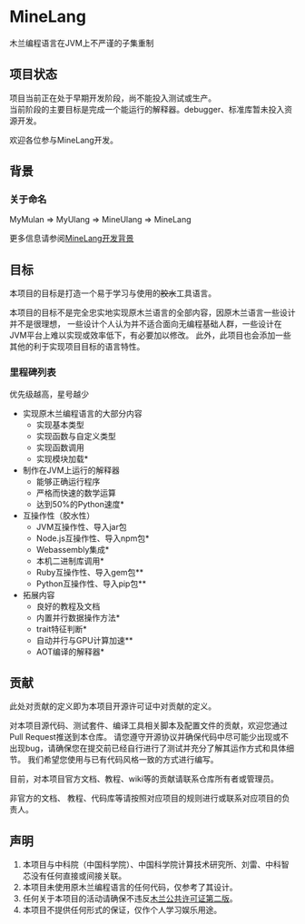 # MineLang  
木兰编程语言在JVM上不严谨的子集重制  

## 项目状态  
项目当前正在处于早期开发阶段，尚不能投入测试或生产。  
当前阶段的主要目标是完成一个能运行的解释器。debugger、标准库暂未投入资源开发。

欢迎各位参与MineLang开发。

## 背景  
### 关于命名
MyMulan => MyUlang => MineUlang => MineLang

更多信息请参阅[MineLang开发背景](docs/背景.md)

## 目标  

本项目的目标是打造一个易于学习与使用的<del>胶水</del>工具语言。

本项目的目标不是完全忠实地实现原木兰语言的全部内容，因原木兰语言一些设计并不是很理想， 
一些设计个人认为并不适合面向无编程基础人群，一些设计在JVM平台上难以实现或效率低下，有必要加以修改。
此外，此项目也会添加一些其他的利于实现项目目标的语言特性。

### 里程碑列表  

优先级越高，星号越少
- 实现原木兰编程语言的大部分内容
  - 实现基本类型
  - 实现函数与自定义类型
  - 实现函数调用
  - 实现模块加载*
- 制作在JVM上运行的解释器
  - 能够正确运行程序
  - 严格而快速的数学运算
  - 达到50%的Python速度*
- 互操作性（胶水性）
  - JVM互操作性、导入jar包
  - Node.js互操作性、导入npm包*
  - Webassembly集成*
  - 本机二进制库调用*
  - Ruby互操作性、导入gem包**
  - Python互操作性、导入pip包**
- 拓展内容
  - 良好的教程及文档
  - 内置并行数据操作方法*
  - trait特征判断*
  - 自动并行与GPU计算加速**
  - AOT编译的解释器*

## 贡献  
此处对贡献的定义即为本项目开源许可证中对贡献的定义。

对本项目源代码、测试套件、编译工具相关脚本及配置文件的贡献，欢迎您通过Pull Request推送到本仓库。
请您遵守开源协议并确保代码中尽可能少出现或不出现bug，请确保您在提交前已经自行进行了测试并充分了解其运作方式和具体细节。
我们希望您使用与已有代码风格一致的方式进行编写。

目前，对本项目官方文档、教程、wiki等的贡献请联系仓库所有者或管理员。

非官方的文档、 教程、代码库等请按照对应项目的规则进行或联系对应项目的负责人。

## 声明  
1. 本项目与中科院（中国科学院）、中国科学院计算技术研究所、刘雷、中科智芯没有任何直接或间接关联。
2. 本项目未使用原木兰编程语言的任何代码，仅参考了其设计。
3. 任何关于本项目的活动请确保不违反[木兰公共许可证第二版](LICENSE)。
4. 本项目不提供任何形式的保证，仅作个人学习娱乐用途。